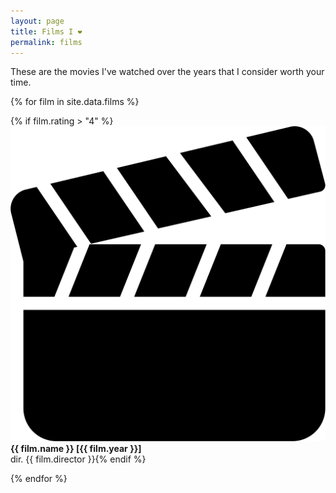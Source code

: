 ```yaml
---
layout: page
title: Films I ❤
permalink: films
---
```

These are the movies I've watched over the years that I consider worth your time.

{% for film in site.data.films %}
<p>
{% if film.rating > "4" %}
<img class="log-icon" src="/images/cinema-fav.svg"><b>{{ film.name }} [{{ film.year }}]</b><br />dir. {{ film.director }}{% endif %}
</p>
{% endfor %}
